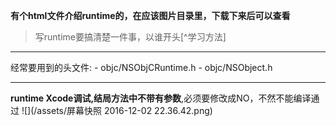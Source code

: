 __有个html文件介绍runtime的，在应该图片目录里，下载下来后可以查看__
>写runtime要搞清楚一件事，以谁开头[^学习方法]
<hr>
经常要用到的头文件:
- objc/NSObjCRuntime.h
- objc/NSObject.h

***
__runtime Xcode调试,结局方法中不带有参数__,必须要修改成NO，不然不能编译通过
![](/assets/屏幕快照 2016-12-02 22.36.42.png)

